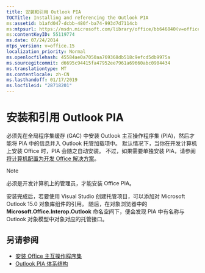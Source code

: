 ```yaml
---
title: 安装和引用 Outlook PIA
TOCTitle: Installing and referencing the Outlook PIA
ms:assetid: b1afd047-dcbb-480f-ba74-993d7d7114cb
ms:mtpsurl: https://msdn.microsoft.com/library/office/bb646840(v=office.15)
ms:contentKeyID: 55119774
ms.date: 07/24/2014
mtps_version: v=office.15
localization_priority: Normal
ms.openlocfilehash: 45584ae0a7050aa769368db518c9efcd5db9975a
ms.sourcegitcommit: d6695c94415fa47952ee7961a69660abc0904434
ms.translationtype: MT
ms.contentlocale: zh-CN
ms.lasthandoff: 01/17/2019
ms.locfileid: "28718201"
---
```

# <a name="installing-and-referencing-the-outlook-pia"></a>安装和引用 Outlook PIA

必须先在全局程序集缓存 (GAC) 中安装 Outlook 主互操作程序集 (PIA)，然后才能将 PIA 中的信息并入 Outlook 托管加载项中。 默认情况下，当你在开发计算机上安装 Office 时，PIA 会随之自动安装。 不过，如果需要单独安装 PIA，请参阅[将计算机配置为开发 Office 解决方案](https://docs.microsoft.com/visualstudio/vsto/configuring-a-computer-to-develop-office-solutions?view=vs-2017)。


> [!NOTE] 
> 必须是开发计算机上的管理员，才能安装 Office PIA。

安装完成后，若要使用 Visual Studio 创建托管项目，可以添加对 Microsoft Outlook 15.0 对象库组件的引用。 随后，在对象浏览器中的 **Microsoft.Office.Interop.Outlook** 命名空间下，便会发现 PIA 中有名称与 Outlook 对象模型中对象对应的托管接口。

## <a name="see-also"></a>另请参阅

- [安装 Office 主互操作程序集](https://docs.microsoft.com/visualstudio/vsto/how-to-install-office-primary-interop-assemblies?view=vs-2017)
- [Outlook PIA 体系结构](architecture-of-the-outlook-pia.md)

